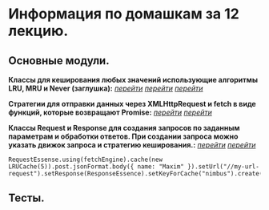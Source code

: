 # Информация по домашкам за 12 лекцию.

## Основные модули.

**Классы для кеширования любых значений использующие алгоритмы LRU, MRU и Never (заглушка):** [_перейти_](./task1/lru-cache.ts) [_перейти_](./task1/mru-cache.ts) [_перейти_](./task1/never-cache.ts)

**Стратегии для отправки данных через XMLHttpRequest и fetch в виде функций, которые возвращают Promise:** [_перейти_](./task2/xhr-engine.ts) [_перейти_](./task2/fetch-engine.ts)

**Классы Request и Response для создания запросов по заданным параметрам и обработки ответов. При создании запроса можно указать движок запроса и стратегию кеширования.:** [_перейти_](./task3/request-essense.ts) [_перейти_](./task3/response-essense.ts)

```
RequestEssense.using(fetchEngine).cache(new LRUCache(5)).post.jsonFormat.body({ name: "Maxim" }).setUrl("//my-url-request").setResponse(ResponseEssence).setKeyForCache("nimbus").create().then(console.log);
```

## Тесты.
